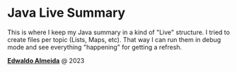 # Java Live Summary

This is where I keep my Java summary in a kind of "Live" structure.
I tried to create files per topic (Lists, Maps, etc).
That way I can run them in debug mode and see everything "happening" for getting a refresh.

<a rel="edwaldoalmeida.com" href="https://www.edwaldoalmeida.com">**Edwaldo Almeida**</a> @ 2023
